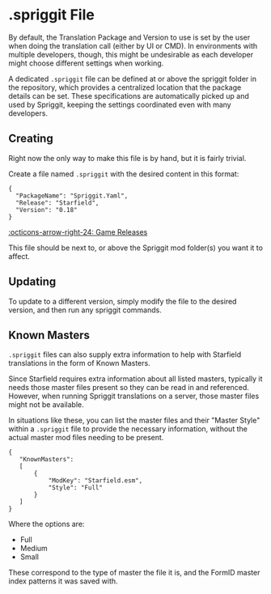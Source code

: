 # .spriggit File

By default, the Translation Package and Version to use is set by the user when doing the translation call (either by UI or CMD).   In environments with multiple developers, though, this might be undesirable as each developer might choose different settings when working.

A dedicated `.spriggit` file can be defined at or above the spriggit folder in the repository, which provides a centralized location that the package details can be set.  These specifications are automatically picked up and used by Spriggit, keeping the settings coordinated even with many developers.

## Creating
Right now the only way to make this file is by hand, but it is fairly trivial.

Create a file named `.spriggit` with the desired content in this format:
```
{
  "PackageName": "Spriggit.Yaml",
  "Release": "Starfield",
  "Version": "0.18"
}
```

[:octicons-arrow-right-24: Game Releases](https://github.com/Mutagen-Modding/Mutagen/blob/dev/Mutagen.Bethesda.Kernel/GameRelease.cs)

This file should be next to, or above the Spriggit mod folder(s) you want it to affect.

## Updating
To update to a different version, simply modify the file to the desired version, and then run any spriggit commands.

## Known Masters
`.spriggit` files can also supply extra information to help with Starfield translations in the form of Known Masters.

Since Starfield requires extra information about all listed masters, typically it needs those master files present so they can be read in and referenced.   However, when running Spriggit translations on a server, those master files might not be available.

In situations like these, you can list the master files and their "Master Style" within a `.spriggit` file to provide the necessary information, without the actual master mod files needing to be present.

```
{
   "KnownMasters": 
   [
       {
	       "ModKey": "Starfield.esm",
		   "Style": "Full"
	   }
   ]
}
```

Where the options are:
- Full
- Medium
- Small

These correspond to the type of master the file it is, and the FormID master index patterns it was saved with.